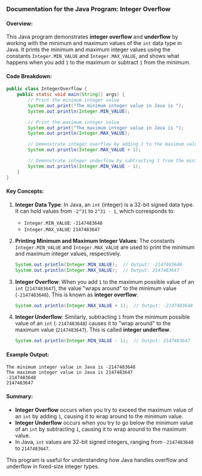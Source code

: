 ### Documentation for the Java Program: **Integer Overflow**

#### Overview:
This Java program demonstrates **integer overflow** and **underflow** by working with the minimum and maximum values of the `int` data type in Java. It prints the minimum and maximum integer values using the constants `Integer.MIN_VALUE` and `Integer.MAX_VALUE`, and shows what happens when you add `1` to the maximum or subtract `1` from the minimum.

#### Code Breakdown:

```java
public class IntegerOverflow {
    public static void main(String[] args) {
        // Print the minimum integer value
        System.out.print("The minimum integer value in Java is ");
        System.out.println(Integer.MIN_VALUE);

        // Print the maximum integer value
        System.out.print("The maximum integer value in Java is ");
        System.out.println(Integer.MAX_VALUE);

        // Demonstrate integer overflow by adding 1 to the maximum value
        System.out.println(Integer.MAX_VALUE + 1);

        // Demonstrate integer underflow by subtracting 1 from the minimum value
        System.out.println(Integer.MIN_VALUE - 1);
    }
}
```

#### Key Concepts:

1. **Integer Data Type**:
   In Java, an `int` (integer) is a 32-bit signed data type. It can hold values from `-2^31` to `2^31 - 1`, which corresponds to:
   - `Integer.MIN_VALUE`: `-2147483648`
   - `Integer.MAX_VALUE`: `2147483647`

2. **Printing Minimum and Maximum Integer Values**:
   The constants `Integer.MIN_VALUE` and `Integer.MAX_VALUE` are used to print the minimum and maximum integer values, respectively.
   
   ```java
   System.out.println(Integer.MIN_VALUE);  // Output: -2147483648
   System.out.println(Integer.MAX_VALUE);  // Output: 2147483647
   ```

3. **Integer Overflow**:
   When you add `1` to the maximum possible value of an `int` (`2147483647`), the value "wraps around" to the minimum value (`-2147483648`). This is known as **integer overflow**.
   
   ```java
   System.out.println(Integer.MAX_VALUE + 1);  // Output: -2147483648
   ```

4. **Integer Underflow**:
   Similarly, subtracting `1` from the minimum possible value of an `int` (`-2147483648`) causes it to "wrap around" to the maximum value (`2147483647`). This is called **integer underflow**.
   
   ```java
   System.out.println(Integer.MIN_VALUE - 1);  // Output: 2147483647
   ```

#### Example Output:
```
The minimum integer value in Java is -2147483648
The maximum integer value in Java is 2147483647
-2147483648
2147483647
```

#### Summary:
- **Integer Overflow** occurs when you try to exceed the maximum value of an `int` by adding `1`, causing it to wrap around to the minimum value.
- **Integer Underflow** occurs when you try to go below the minimum value of an `int` by subtracting `1`, causing it to wrap around to the maximum value.
- In Java, `int` values are 32-bit signed integers, ranging from `-2147483648` to `2147483647`.

This program is useful for understanding how Java handles overflow and underflow in fixed-size integer types.
